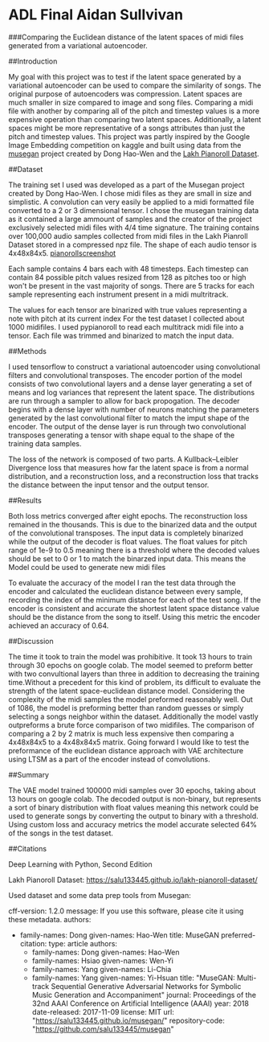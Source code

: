 # ADL Final Aidan Sullvivan
###Comparing the Euclidean distance of the latent spaces of midi files generated from a variational autoencoder.


##Introduction

My goal with this project was to test if the latent space generated by a variational autoencoder can be used to compare the similarity of songs. The original purpose of autoencoders was compression. Latent spaces are much smaller in size compared to image and song files. Comparing a midi file with another by comparing all of the pitch and timestep values is a more expensive operation than comparing two latent spaces. Additionally, a latent spaces might be more representative of a songs attributes than just the pitch and timestep values. This project was partly inspired by the Google Image Embedding competition on kaggle and built using data from the [musegan](https://salu133445.github.io/musegan/) project created by Dong Hao-Wen and the [Lakh Pianoroll Dataset](https://salu133445.github.io/lakh-pianoroll-dataset/). 

##Dataset

The training set I used was developed as a part of the Musegan project created by Dong Hao-Wen. I chose midi files as they are small in size and simplistic. A convolution can very easily be applied to a midi formatted file converted to a 2 or 3 dimensional tensor. I chose the musegan training data as it contained a large ammount of samples and the creator of the project exclusively selected midi files with 4/4 time signature. The training contains over 100,000 audio samples collected from midi files in the Lakh Pianroll Dataset stored in a compressed npz file. The shape of each audio tensor is 4x48x84x5.
[pianorollscreenshot](./pypianoroll.jpg)

Each sample contains 4 bars each with 48 timesteps. Each timestep can contain 84 possible pitch values resized from 128 as pitches too or high won't be present in the vast majority of songs. There are 5 tracks for each sample representing each instrument present in a midi multritrack. 

The values for each tensor are binarized with true values representing a note with pitch at its current index For the test dataset I collected about 1000 midifiles. I used pypianoroll to read each multitrack midi file into a tensor. Each file was trimmed and binarized to match the input data.  

##Methods

I used tensorflow to construct a variational autoencoder using convolutional filters and convolutional transposes. The encoder portion of the model consists of two convolutional layers and a dense layer generating a set of means and log variances that represent the  latent space. The distributions are run through a sampler to allow for back propogation. The decoder begins with a dense layer with number of neurons matching the parameters generated by the last convolutional filter to match the imput shape of the encoder. The output of the dense layer is run through two convolutional transposes generating a tensor with shape equal to the shape of the training data samples. 


The loss of the network is composed of two parts. A Kullback–Leibler Divergence loss that measures how far the latent space is from a normal distribution, and a reconstruction loss, and a reconstruction loss that tracks the distance between the input tensor and the output tensor.



##Results

Both loss metrics converged after eight epochs. The reconstruction loss remained in the thousands. This is due to the binarized data and the output of the convolutional transposes. The input data is completely binarized while the output of the decoder is float values. The float values for pitch range of 1e-9 to 0.5 meaning there is a threshold where the decoded values should be set to 0 or 1 to match the binarzed input data. This means the Model could be used to generate new midi files

To evaluate the accuracy of the model I ran the test data through the encoder and calculated the euclidean distance between every sample, recording the index of the minimum distance for each of the test song. If the encoder is consistent and accurate the shortest latent space distance value should be the distance from the song to itself. Using this metric the encoder achieved an accuracy of 0.64. 

##Discussion

The time it took to train the model was prohibitive. It took 13 hours to train through 30 epochs on google colab. The model seemed to preform better with two convultional layers than three in addition to decreasing the training time.Without a precedent for this kind of problem, its difficult to evaluate the strength of the latent space-euclidean distance model. Considering the complexity of the midi samples the model preformed reasonably well. Out of 1086, the model is preforming better than random guesses or simply selecting a songs neighbor within the dataset. Additionally the model vastly outpreforms a brute force comparison of two midifiles. The comparison of comparing a 2 by 2 matrix is much less expensive then comparing a 4x48x84x5 to a 4x48x84x5 matrix.  Going forward I would like to test the preformance of the euclidean distance approach with VAE architecture using LTSM as a part of the encoder instead of convolutions. 

##Summary

The VAE model trained 100000 midi samples over 30 epochs, taking about 13 hours on google colab. The decoded output is non-binary, but represents a sort of binary distribution with float values meaning this network could be used to generate songs by converting the output to binary with a threshold. Using custom loss and accuracy metrics the model accurate selected 64% of the songs in the test dataset. 


##Citations 

Deep Learning with Python, Second Edition

Lakh Pianoroll Dataset: https://salu133445.github.io/lakh-pianoroll-dataset/

Used dataset and some data prep tools from Musegan:

cff-version: 1.2.0
message: If you use this software, please cite it using these metadata.
authors:
  - family-names: Dong
    given-names: Hao-Wen
title: MuseGAN
preferred-citation:
  type: article
  authors:
    - family-names: Dong
      given-names: Hao-Wen
    - family-names: Hsiao
      given-names: Wen-Yi
    - family-names: Yang
      given-names: Li-Chia
    - family-names: Yang
      given-names: Yi-Hsuan
  title: "MuseGAN: Multi-track Sequential Generative Adversarial Networks for Symbolic Music Generation and Accompaniment"
  journal: Proceedings of the 32nd AAAI Conference on Artificial Intelligence (AAAI)
  year: 2018
date-released: 2017-11-09
license: MIT
url: "https://salu133445.github.io/musegan/"
repository-code: "https://github.com/salu133445/musegan"
